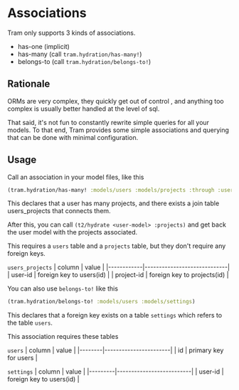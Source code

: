 # Associations

Tram only supports 3 kinds of associations.  

- has-one (implicit)
- has-many (call `tram.hydration/has-many!`)
- belongs-to (call `tram.hydration/belongs-to!`)

## Rationale

ORMs are very complex, they quickly get out of control , and anything too
complex is usually better handled at the level of sql. 

That said, it's not fun to constantly rewrite simple queries for all your
models.  To that end, Tram provides some simple associations and querying that
can be done with minimal configuration.

## Usage

Call an association in your model files, like this 

```clj
(tram.hydration/has-many! :models/users :models/projects :through :users-projects)
```

This declares that a user has many projects, and there exists a join table
users_projects that connects them. 

After this, you can call `(t2/hydrate <user-model> :projects)` and get back the
user model with the projects associated. 

This requires a `users` table and a `projects` table, but they don't require any
foreign keys.

`users_projects`
| column     | value                       |
|------------|-----------------------------|
| user-id    | foreign key to users(id)    |
| project-id | foreign key to projects(id) |


You can also use `belongs-to!` like this 

```clj
(tram.hydration/belongs-to! :models/users :models/settings)
```

This declares that a foreign key exists on a table `settings` which refers to
the table `users`.

This association requires these tables

`users`
| column | value                 |
|--------|-----------------------|
| id     | primary key for users |

`settings`
| column  | value                    |
|---------|--------------------------|
| user-id | foreign key to users(id) |
